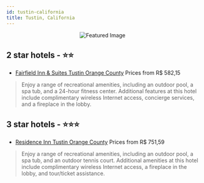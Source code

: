 ```yaml
---
id: tustin-california
title: Tustin, California
---
```


<center><img src="https://i.travelapi.com/hotels/7000000/6150000/6141900/6141877/092e7184_z.jpg" alt="Featured Image" /></center>


##  2 star hotels - ⭐️⭐️

-    [Fairfield Inn & Suites Tustin Orange County](https://us.hurb.com/hotels/tustin/fairfield-inn-suites-tustin-orange-county-JNP-JP835029?cmp=18055) Prices from R$ 582,15
   > Enjoy a range of recreational amenities, including an outdoor pool, a spa tub, and a 24-hour fitness center. Additional features at this hotel include complimentary wireless Internet access, concierge services, and a fireplace in the lobby.

##  3 star hotels - ⭐️⭐️⭐️

-    [Residence Inn Tustin Orange County](https://us.hurb.com/hotels/tustin/residence-inn-tustin-orange-county-JNP-JP194210?cmp=18055) Prices from R$ 751,59
   > Enjoy a range of recreational amenities, including an outdoor pool, a spa tub, and an outdoor tennis court. Additional amenities at this hotel include complimentary wireless Internet access, a fireplace in the lobby, and tour/ticket assistance.
